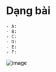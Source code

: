 # Dạng bài
```
- A:
- B:
- C:
- D:
- E:
- F:
```

![image](https://github.com/VanHoang110802/Competitive_Programming/assets/108053955/707fbafb-e5d3-4896-80aa-4f0608c6d6e8)
